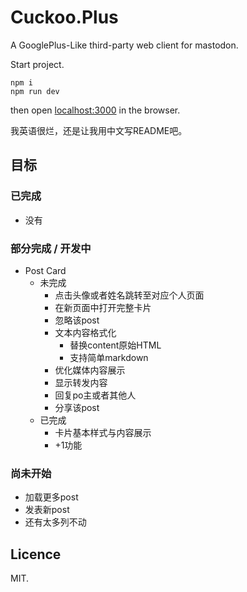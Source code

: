 # Cuckoo.Plus
A GooglePlus-Like third-party web client for mastodon.

Start project.
```
npm i
npm run dev
```
then open [localhost:3000](http://localhost:3000) in the browser.

我英语很烂，还是让我用中文写README吧。

## 目标

### 已完成
- 没有

### 部分完成 / 开发中
- Post Card
    - 未完成
        - 点击头像或者姓名跳转至对应个人页面
        - 在新页面中打开完整卡片
        - 忽略该post
        - 文本内容格式化
            - 替换content原始HTML
            - 支持简单markdown
        - 优化媒体内容展示
        - 显示转发内容
        - 回复po主或者其他人
        - 分享该post
    - 已完成
        - 卡片基本样式与内容展示
        - +1功能

### 尚未开始
- 加载更多post
- 发表新post
- 还有太多列不动

## Licence
MIT.
